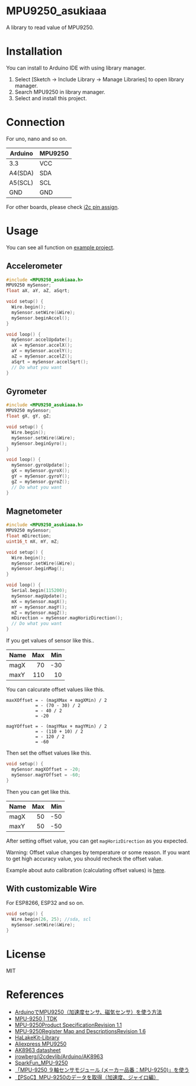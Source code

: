 # MPU9250_asukiaaa
A library to read value of MPU9250.

# Installation
You can install to Arduino IDE with using library manager.

1. Select [Sketch -> Include Library -> Manage Libraries] to open library manager.
2. Search MPU9250 in library manager.
3. Select and install this project.

# Connection
For uno, nano and so on.

| Arduino | MPU9250 |
|---------|---------|
| 3.3     | VCC     |
| A4(SDA) | SDA     |
| A5(SCL) | SCL     |
| GND     | GND     |

For other boards, please check [i2c pin assign](https://www.arduino.cc/en/Reference/Wire).

# Usage
You can see all function on [example project](https://github.com/asukiaaa/MPU9250_asukiaaa/blob/master/examples/GetData/GetData.ino).

## Accelerometer
```c
#include <MPU9250_asukiaaa.h>
MPU9250 mySensor;
float aX, aY, aZ, aSqrt;

void setup() {
  Wire.begin();
  mySensor.setWire(&Wire);
  mySensor.beginAccel();
}

void loop() {
  mySensor.accelUpdate();
  aX = mySensor.accelX();
  aY = mySensor.accelY();
  aZ = mySensor.accelZ();
  aSqrt = mySensor.accelSqrt();
  // Do what you want
}
```

## Gyrometer
```c
#include <MPU9250_asukiaaa.h>
MPU9250 mySensor;
float gX, gY, gZ;

void setup() {
  Wire.begin();
  mySensor.setWire(&Wire);
  mySensor.beginGyro();
}

void loop() {
  mySensor.gyroUpdate();
  gX = mySensor.gyroX();
  gY = mySensor.gyroY();
  gZ = mySensor.gyroZ();
  // Do what you want
}
```

## Magnetometer
```c
#include <MPU9250_asukiaaa.h>
MPU9250 mySensor;
float mDirection;
uint16_t mX, mY, mZ;

void setup() {
  Wire.begin();
  mySensor.setWire(&Wire);
  mySensor.beginMag();
}

void loop() {
  Serial.begin(115200);
  mySensor.magUpdate();
  mX = mySensor.magX();
  mY = mySensor.magY();
  mZ = mySensor.magZ();
  mDirection = mySensor.magHorizDirection();
  // Do what you want
}
```

If you get values of sensor like this..

Name | Max | Min
-----|----:|----:
magX |  70 | -30
maxY | 110 |  10

You can calcurate offset values like this.

```
maxXOffset = - (magXMax + magXMin) / 2
           = - (70 - 30) / 2
           = - 40 / 2
           = -20
```

```
magYOffset = - (magYMax + magYMin) / 2
           = - (110 + 10) / 2
           = - 120 / 2
           = -60
```

Then set the offset values like this.

```c
void setup() {
  mySensor.magXOffset = -20;
  mySensor.magYOffset = -60;
}
```

Then you can get like this.

Name | Max | Min
-----|----:|----:
magX |  50 | -50
maxY |  50 | -50

After setting offset value, you can get `magHorizDirection` as you expected.

Warning: Offset value changes by temperature or some reason. If you want to get high accuracy value, you should recheck the offset value.

Example about auto calibration (calculating offset values) is [here](https://github.com/asukiaaa/MPU9250_asukiaaa/blob/master/examples/GetMagOffset/GetMagOffset.ino).

## With customizable Wire
For ESP8266, ESP32 and so on.

```c
void setup() {
  Wire.begin(26, 25); //sda, scl
  mySensor.setWire(&Wire);
}
```

# License
MIT

# References
- [ArduinoでMPU9250（加速度センサ、磁気センサ）を使う方法](http://asukiaaa.blogspot.jp/2017/07/arduinompu9250.html)
- [MPU-9250 | TDK](https://www.invensense.com/products/motion-tracking/9-axis/mpu-9250/)
- [MPU-9250Product SpecificationRevision 1.1](http://www.invensense.com/wp-content/uploads/2015/02/PS-MPU-9250A-01-v1.1.pdf)
- [MPU-9250Register Map and DescriptionsRevision 1.6](http://www.invensense.com/wp-content/uploads/2017/11/RM-MPU-9250A-00-v1.6.pdf)
- [HaLakeKit-Library](https://github.com/nyampass/HaLakeKit-Library)
- [Aliexpress MPU9250](https://www.aliexpress.com/wholesale?catId=0&initiative_id=AS_20170706234529&SearchText=MPU9250)
- [AK8963 datasheet](https://strawberry-linux.com/pub/AK8963.pdf)
- [jrowberg/i2cdevlib/Arduino/AK8963](https://github.com/jrowberg/i2cdevlib/tree/master/Arduino/AK8963)
- [SparkFun_MPU-9250](https://github.com/sparkfun/SparkFun_MPU-9250_Breakout_Arduino_Library/blob/master/src/MPU9250.cpp)
- [「MPU-9250 ９軸センサモジュール (メーカー品番：MPU-9250)」を使う](https://qiita.com/boyaki_machine/items/915f7730c737f2a5cc79)
- [【PSoC】MPU-9250のデータを取得（加速度、ジャイロ編）](http://amamitokachi.com/2017/04/12/post-71/)
